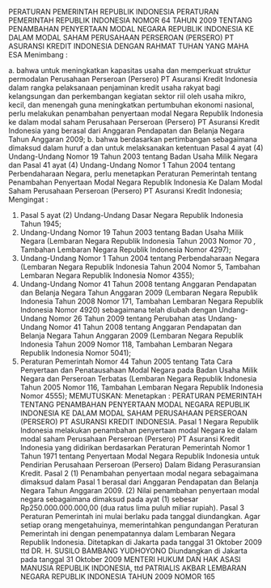  PERATURAN PEMERINTAH REPUBLIK INDONESIA PERATURAN PEMERINTAH REPUBLIK INDONESIA NOMOR 64 TAHUN 2009 TENTANG PENAMBAHAN PENYERTAAN MODAL NEGARA REPUBLIK INDONESIA KE DALAM MODAL SAHAM PERUSAHAAN PERSEROAN (PERSERO) PT ASURANSI KREDIT INDONESIA
DENGAN RAHMAT TUHAN YANG MAHA ESA
Menimbang :

a. bahwa untuk meningkatkan kapasitas usaha dan memperkuat struktur permodalan Perusahaan Perseroan (Persero) PT Asuransi Kredit Indonesia dalam rangka pelaksanaan penjaminan kredit usaha rakyat bagi kelangsungan dan perkembangan kegiatan sektor riil oleh usaha mikro, kecil, dan menengah guna meningkatkan pertumbuhan ekonomi nasional, perlu melakukan penambahan penyertaan modal Negara Republik Indonesia ke dalam modal saham Perusahaan Perseroan (Persero) PT Asuransi Kredit Indonesia yang berasal dari Anggaran Pendapatan dan Belanja Negara Tahun Anggaran 2009;
b. bahwa berdasarkan pertimbangan sebagaimana dimaksud dalam huruf a dan untuk melaksanakan ketentuan Pasal 4 ayat (4) Undang-Undang Nomor 19 Tahun 2003 tentang Badan Usaha Milik Negara dan Pasal 41 ayat (4) Undang-Undang Nomor 1 Tahun 2004 tentang Perbendaharaan Negara, perlu menetapkan Peraturan Pemerintah tentang Penambahan Penyertaan Modal Negara Republik Indonesia Ke Dalam Modal Saham Perusahaan Perseroan (Persero) PT Asuransi Kredit Indonesia;
Mengingat :

1. Pasal 5 ayat (2) Undang-Undang Dasar Negara Republik Indonesia Tahun 1945;
2. Undang-Undang Nomor 19 Tahun 2003 tentang Badan Usaha Milik Negara (Lembaran Negara Republik Indonesia Tahun 2003 Nomor 70 _,_ Tambahan Lembaran Negara Republik Indonesia Nomor 4297);
3. Undang-Undang Nomor 1 Tahun 2004 tentang Perbendaharaan Negara (Lembaran Negara Republik Indonesia Tahun 2004 Nomor 5, Tambahan Lembaran Negara Republik Indonesia Nomor 4355);
4. Undang-Undang Nomor 41 Tahun 2008 tentang Anggaran Pendapatan dan Belanja Negara Tahun Anggaran 2009 (Lembaran Negara Republik Indonesia Tahun 2008 Nomor 171, Tambahan Lembaran Negara Republik Indonesia Nomor 4920) sebagaimana telah diubah dengan Undang- Undang Nomor 26 Tahun 2009 tentang Perubahan atas Undang-Undang Nomor 41 Tahun 2008 tentang Anggaran Pendapatan dan Belanja Negara Tahun Anggaran 2009 (Lembaran Negara Republik Indonesia Tahun 2009 Nomor 118, Tambahan Lembaran Negara Republik Indonesia Nomor 5041);
5. Peraturan Pemerintah Nomor 44 Tahun 2005 tentang Tata Cara Penyertaan dan Penatausahaan Modal Negara pada Badan Usaha Milik Negara dan Perseroan Terbatas (Lembaran Negara Republik Indonesia Tahun 2005 Nomor 116, Tambahan Lembaran Negara Republik Indonesia Nomor 4555);
MEMUTUSKAN:
 Menetapkan : PERATURAN PEMERINTAH TENTANG PENAMBAHAN PENYERTAAN MODAL NEGARA REPUBLIK INDONESIA KE DALAM MODAL SAHAM PERUSAHAAN PERSEROAN (PERSERO) PT ASURANSI KREDIT INDONESIA.
Pasal 1
Negara Republik Indonesia melakukan penambahan penyertaan modal Negara ke dalam modal saham Perusahaan Perseroan (Persero) PT Asuransi Kredit Indonesia yang didirikan berdasarkan Peraturan Pemerintah Nomor 1 Tahun 1971 tentang Penyertaan Modal Negara Republik Indonesia untuk Pendirian Perusahaan Perseroan (Persero) Dalam Bidang Perasuransian Kredit.
Pasal 2
(1) Penambahan penyertaan modal negara sebagaimana dimaksud dalam Pasal 1 berasal dari Anggaran Pendapatan dan Belanja Negara Tahun Anggaran 2009.
(2) Nilai penambahan penyertaan modal negara sebagaimana dimaksud pada ayat (1) sebesar Rp250.000.000.000,00 (dua ratus lima puluh miliar rupiah).
Pasal 3
Peraturan Pemerintah ini mulai berlaku pada tanggal diundangkan.
Agar setiap orang mengetahuinya, memerintahkan pengundangan Peraturan Pemerintah ini dengan penempatannya dalam Lembaran Negara Republik Indonesia. Ditetapkan di Jakarta pada tanggal 31 Oktober 2009 ttd DR. H. SUSILO BAMBANG YUDHOYONO Diundangkan di Jakarta pada tanggal 31 Oktober 2009 MENTERI HUKUM DAN HAK ASASI MANUSIA REPUBLIK INDONESIA, ttd PATRIALIS AKBAR LEMBARAN NEGARA REPUBLIK INDONESIA TAHUN 2009 NOMOR 165